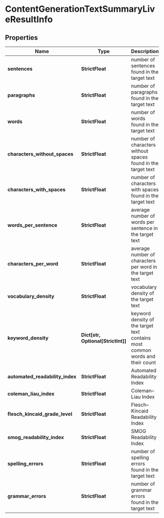 # ContentGenerationTextSummaryLiveResultInfo


## Properties

| Name | Type | Description | Notes |
|------------ | ------------- | ------------- | -------------|
**sentences** | **StrictFloat** | number of sentences found in the target text |[optional]|
**paragraphs** | **StrictFloat** | number of paragraphs found in the target text |[optional]|
**words** | **StrictFloat** | number of words found in the target text |[optional]|
**characters_without_spaces** | **StrictFloat** | number of characters without spaces found in the target text |[optional]|
**characters_with_spaces** | **StrictFloat** | number of characters with spaces found in the target text |[optional]|
**words_per_sentence** | **StrictFloat** | average number of words per sentence in the target text |[optional]|
**characters_per_word** | **StrictFloat** | average number of characters per word in the target text |[optional]|
**vocabulary_density** | **StrictFloat** | vocabulary density of the target text |[optional]|
**keyword_density** | **Dict[str, Optional[StrictInt]]** | keyword density of the target text<br>contains most common words and their count |[optional]|
**automated_readability_index** | **StrictFloat** | Automated Readability Index |[optional]|
**coleman_liau_index** | **StrictFloat** | Coleman–Liau Index |[optional]|
**flesch_kincaid_grade_level** | **StrictFloat** | Flesch–Kincaid Readability Index |[optional]|
**smog_readability_index** | **StrictFloat** | SMOG Readability Index |[optional]|
**spelling_errors** | **StrictFloat** | number of spelling errors found in the target text |[optional]|
**grammar_errors** | **StrictFloat** | number of grammar errors found in the target text |[optional]|